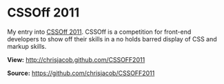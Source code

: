 # CSSOff 2011

My entry into [CSSOff 2011](http://www.unmatchedstyle.com/cssoff/index.php). CSSOff is a competition for front-end developers to show off their skills in a no holds barred display of CSS and markup skills.

**View:** http://chrisjacob.github.com/CSSOFF2011

**Source:** https://github.com/chrisjacob/CSSOFF2011